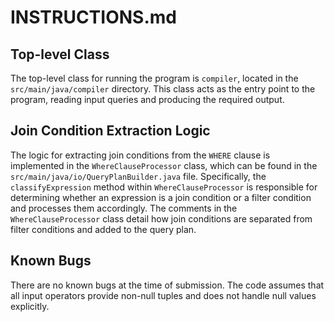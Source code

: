 # INSTRUCTIONS.md

## Top-level Class

The top-level class for running the program is `compiler`, located in the `src/main/java/compiler` directory. This class acts as the entry point to the program, reading input queries and producing the required output.

## Join Condition Extraction Logic

The logic for extracting join conditions from the `WHERE` clause is implemented in the `WhereClauseProcessor` class, which can be found in the `src/main/java/io/QueryPlanBuilder.java` file. Specifically, the `classifyExpression` method within `WhereClauseProcessor` is responsible for determining whether an expression is a join condition or a filter condition and processes them accordingly. The comments in the `WhereClauseProcessor` class detail how join conditions are separated from filter conditions and added to the query plan.

## Known Bugs

There are no known bugs at the time of submission. The code assumes that all input operators provide non-null tuples and does not handle null values explicitly.
